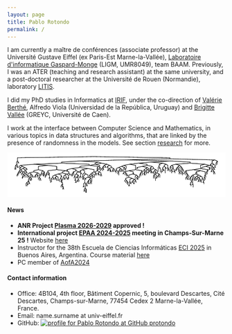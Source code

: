 ```yaml
---
layout: page
title: Pablo Rotondo
permalink: /
---
```



 I am currently a maître de conférences (associate professor) at the Université Gustave Eiffel (ex Paris-Est Marne-la-Vallée), [Laboratoire d'informatique Gaspard-Monge][ligm] (LIGM, UMR8049), team BAAM.  Previously, I was an ATER (teaching and research assistant) at the same university, and a post-doctoral researcher at the Université de Rouen (Normandie), laboratory [LITIS][litis].
 
 
I did my PhD studies in Informatics at [IRIF][irif], under the co-direction of [Valérie Berthé][valerie], Alfredo Viola (Universidad de la República, Uruguay) and [Brigitte Vallée][brigitte] (GREYC, Université de Caen). 
<!-- The manuscript is available <a href="https://www.irif.fr/_media/users/rotondo/these-rotondo.pdf" rel="nofollow">here</a>.-->

I work at the interface between Computer Science and Mathematics, in various topics in data structures and algorithms, that are linked by the presence of randomness in the models. See section <a href="/research/">research</a> for more.

 
 
 
[brigitte]: https://vallee.users.greyc.fr/
[valerie]:   https://www.irif.univ-paris-diderot.fr/~berthe/
[litis]: https://www.litislab.fr/
[ligm]: http://ligm.u-pem.fr/accueil/
[irif]: https://www.irif.univ-paris-diderot.fr/


<center>
<img src="/assets/outname-1.png">
</center>


<h4>News</h4>
<ul>
<li><b>ANR Project <a href="/anr-plasma/">Plasma 2026-2029</a> approved !</b> </li>
<li><b>International project <a href="/stic-amsud-epaa/">EPAA 2024-2025</a> meeting in Champs-Sur-Marne 25 !</b>  Website <a href="/stic-amsud-epaa/final-meeting/">here</a></li>
<li>Instructor for the 38th Escuela de Ciencias Informáticas <a href="https://eci.dc.uba.ar/">ECI 2025</a> in Buenos Aires, Argentina. Course material <a href="/eci-25/">here</a></li>
<!--<li><b>International project <a href="/stic-amsud-epaa/">EPAA 2024-2025</a> meeting in Buenos Aires October 24 !</b>  Website <a href="/stic-amsud-epaa/kickoff-meeting/">here</a></li>-->
<li>PC member of <a href="https://www.math.aau.at/AofA2024/">AofA2024</a>
</li>
<!--<li>Judge for <a href="https://swerc.eu/2023/">SWERC 2023-2024</a>-->
<!--</li>-->
<!--<li>Project 2023 : algorithmic choices incommon programming languages, find all the details <a href="/algo-cnrs-23/">here</a></li>-->
<!--<li>PC member of <a href="http://www.wikicfp.com/cfp/servlet/event.showcfp?eventid=148821&copyownerid=171324">LATIN 2022</a>-->
<!--</li>-->
</ul>

<!--<img src="/assets/photo.jpeg">-->
 

<h4>Contact information</h4>
<ul>
<li>Office: 4B104, 4th floor, Bâtiment Copernic, 5, boulevard Descartes, Cité Descartes, Champs-sur-Marne, 77454 Cedex 2 Marne-la-Vallée, France.
</li>
<li>Email: name.surname at univ-eiffel.fr
</li>
<li>GitHub: <a href="https://github.com/PRotondo" >
<img src="https://assets.github.com/images/icons/emoji/octocat.png" width="10px" alt="profile for Pablo Rotondo at GitHub" >
protondo</a></li>

</ul>

